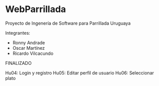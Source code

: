 # WebParrillada
Proyecto de Ingenería de Software para Parrillada Uruguaya

Integrantes:
* Ronny Andrade
* Oscar Martínez
* Ricardo Vilcacundo


FINALIZADO 

Hu04: Login y registro
Hu05: Editar perfil de usuario
Hu06: Seleccionar plato

